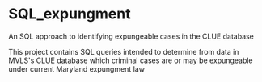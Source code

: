 # SQL_expungment
An SQL approach to identifying expungeable cases in the CLUE database

This project contains SQL queries intended to determine from data in MVLS's CLUE database which criminal cases 
are or may be expungeable under current Maryland expungment law
